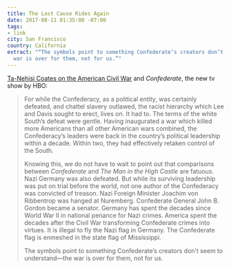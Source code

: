 ```yaml
---
title: The Lost Cause Rides Again
date: 2017-08-11 01:35:00 -07:00
tags:
- link
city: San Francisco
country: California
extract: "“The symbols point to something Confederate’s creators don’t seem to understand—the
  war is over for them, not for us.”"
---
```


[Ta-Nehisi Coates on the American Civil War](https://www.theatlantic.com/entertainment/archive/2017/08/no-confederate/535512/) and *Confederate*, the new tv show by HBO:

> For while the Confederacy, as a political entity, was certainly defeated, and chattel slavery outlawed, the racist hierarchy which Lee and Davis sought to erect, lives on. It had to. The terms of the white South’s defeat were gentle. Having inaugurated a war which killed more Americans than all other American wars combined, the Confederacy’s leaders were back in the country’s political leadership within a decade. Within two, they had effectively retaken control of the South.
> 
> Knowing this, we do not have to wait to point out that comparisons between *Confederate* and *The Man in the High Castle* are fatuous. Nazi Germany was also defeated. But while its surviving leadership was put on trial before the world, not one author of the Confederacy was convicted of treason. Nazi Foreign Minister Joachim von Ribbentrop was hanged at Nuremberg. Confederate General John B. Gordon became a senator. Germany has spent the decades since World War II in national penance for Nazi crimes. America spent the decades after the Civil War transforming Confederate crimes into virtues. It is illegal to fly the Nazi flag in Germany. The Confederate flag is enmeshed in the state flag of Mississippi.
> 
> The symbols point to something Confederate’s creators don’t seem to understand—the war is over for them, not for us.
